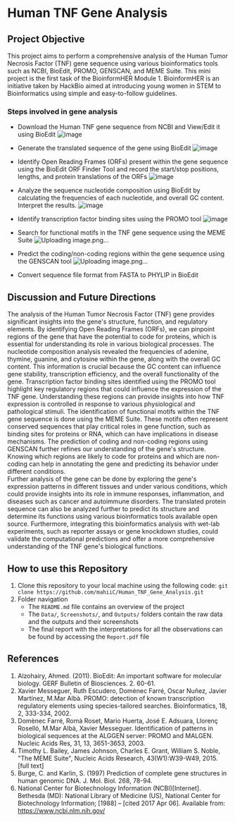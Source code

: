 # Human TNF Gene Analysis
## Project Objective  
This project aims to perform a comprehensive analysis of the Human Tumor Necrosis Factor (TNF) gene sequence using various bioinformatics tools such as NCBI, BioEdit, PROMO, GENSCAN, and MEME Suite. This mini project is the first task of the BioinformHER Module 1. BioinformHER is an initiative taken by HackBio aimed at introducing young women in STEM to Bioinformatics using simple and easy-to-follow guidelines.
### Steps involved in gene analysis
* Download the Human TNF gene sequence from NCBI and View/Edit it using BioEdit
  ![image](https://github.com/user-attachments/assets/c7d77834-ce36-43a4-9b02-daf2dc73a798) 

* Generate the translated sequence of the gene using BioEdit
  ![image](https://github.com/user-attachments/assets/f69cabd2-0ecb-491d-829f-b151a5bb00a4) 

* Identify Open Reading Frames (ORFs) present within the gene sequence using the BioEdit ORF Finder Tool and record the start/stop positions, lengths, and protein translations of the ORFs
  ![image](https://github.com/user-attachments/assets/b97fb25d-2388-429a-a490-f74d6510bfaa) 

* Analyze the sequence nucleotide composition using BioEdit by calculating the frequencies of each nucleotide, and overall GC content. Interpret the results. 
  ![image](https://github.com/user-attachments/assets/939ca183-2c9d-4ece-9860-5633a6d04b93) 

* Identify transcription factor binding sites using the PROMO tool
  ![image](https://github.com/user-attachments/assets/71ed1e13-5a5c-4920-bf5d-98b82c24b1b9) 

* Search for functional motifs in the TNF gene sequence using the MEME Suite 
  ![Uploading image.png…]() 

* Predict the coding/non-coding regions within the gene sequence using the GENSCAN tool
  ![Uploading image.png…]() 

* Convert sequence file format from FASTA to PHYLIP in BioEdit 

## Discussion and Future Directions 
The analysis of the Human Tumor Necrosis Factor (TNF) gene provides significant insights into the gene's structure, function, and regulatory elements. By identifying Open Reading Frames (ORFs), we can pinpoint regions of the gene that have the potential to code for proteins, which is essential for understanding its role in various biological processes. The nucleotide composition analysis revealed the frequencies of adenine, thymine, guanine, and cytosine within the gene, along with the overall GC content. This information is crucial because the GC content can influence gene stability, transcription efficiency, and the overall functionality of the gene. Transcription factor binding sites identified using the PROMO tool highlight key regulatory regions that could influence the expression of the TNF gene. Understanding these regions can provide insights into how TNF expression is controlled in response to various physiological and pathological stimuli. The identification of functional motifs within the TNF gene sequence is done using the MEME Suite. These motifs often represent conserved sequences that play critical roles in gene function, such as binding sites for proteins or RNA, which can have implications in disease mechanisms. The prediction of coding and non-coding regions using GENSCAN further refines our understanding of the gene's structure. Knowing which regions are likely to code for proteins and which are non-coding can help in annotating the gene and predicting its behavior under different conditions.  
Further analysis of the gene can be done by exploring the gene's expression patterns in different tissues and under various conditions, which could provide insights into its role in immune responses, inflammation, and diseases such as cancer and autoimmune disorders. The translated protein sequence can also be analyzed further to predict its structure and determine its functions using various bioinformatics tools available open source. Furthermore, integrating this bioinformatics analysis with wet-lab experiments, such as reporter assays or gene knockdown studies, could validate the computational predictions and offer a more comprehensive understanding of the TNF gene's biological functions.  

## How to use this Repository 
1. Clone this repository to your local machine using the following code:
   ```git clone https://github.com/mahiiC/Human_TNF_Gene_Analysis.git```
2. Folder navigation
   * The `README.md` file contains an overview of the project
   * The `Data/`, `Screenshots/`, and `Outputs/` folders contain the raw data and the outputs and their screenshots
   * The final report with the interpretations for all the observations can be found by accessing the `Report.pdf` file
  
## References 
1. Alzohairy, Ahmed. (2011). BioEdit: An important software for molecular biology. GERF Bulletin of Biosciences. 2. 60-61. 
2. Xavier Messeguer, Ruth Escudero, Domènec Farré, Oscar Nuñez, Javier Martínez, M.Mar Albà. PROMO: detection of known transcription regulatory elements using species-tailored searches. Bioinformatics, 18, 2, 333-334, 2002. 
3. Domènec Farré, Romà Roset, Mario Huerta, José E. Adsuara, Llorenç Roselló, M.Mar Albà, Xavier Messeguer. Identification of patterns in biological sequences at the ALGGEN server: PROMO and MALGEN. Nucleic Acids Res, 31, 13, 3651-3653, 2003.
4. Timothy L. Bailey, James Johnson, Charles E. Grant, William S. Noble, "The MEME Suite", Nucleic Acids Research, 43(W1):W39-W49, 2015. [full text]
5. Burge, C. and Karlin, S. (1997) Prediction of complete gene structures in human genomic DNA. J. Mol. Biol. 268, 78-94.
6. National Center for Biotechnology Information (NCBI)[Internet]. Bethesda (MD): National Library of Medicine (US), National Center for Biotechnology Information; [1988] – [cited 2017 Apr 06]. Available from: https://www.ncbi.nlm.nih.gov/



